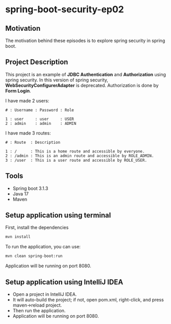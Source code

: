 # spring-boot-security-ep02

## Motivation

The motivation behind these episodes is to explore spring security in spring boot.

## Project Description

This project is an example of **JDBC Authentication** and **Authorization** using spring security.
In this version of spring security, **WebSecurityConfigurerAdapter** is deprecated.
Authorization is done by **Form Login**.

I have made 2 users:

```
# : Username : Password : Role

1 : user     : user     : USER
2 : admin    : admin    : ADMIN
```

I have made 3 routes:

```
# : Route  : Description 

1 : /      : This is a home route and accessible by everyone.
2 : /admin : This is an admin route and accessible by ROLE_ADMIN.
3 : /user  : This is a user route and accessible by ROLE_USER. 
```

## Tools

* Spring boot 3.1.3
* Java 17
* Maven

## Setup application using terminal

First, install the dependencies

```sh
mvn install
```

To run the application, you can use:

```sh
mvn clean spring-boot:run
```

Application will be running on port 8080.

## Setup application using IntelliJ IDEA

- Open a project in IntelliJ IDEA.
- It will auto-build the project; if not, open pom.xml, right-click, and press maven->reload project.
- Then run the application.
- Application will be running on port 8080.
